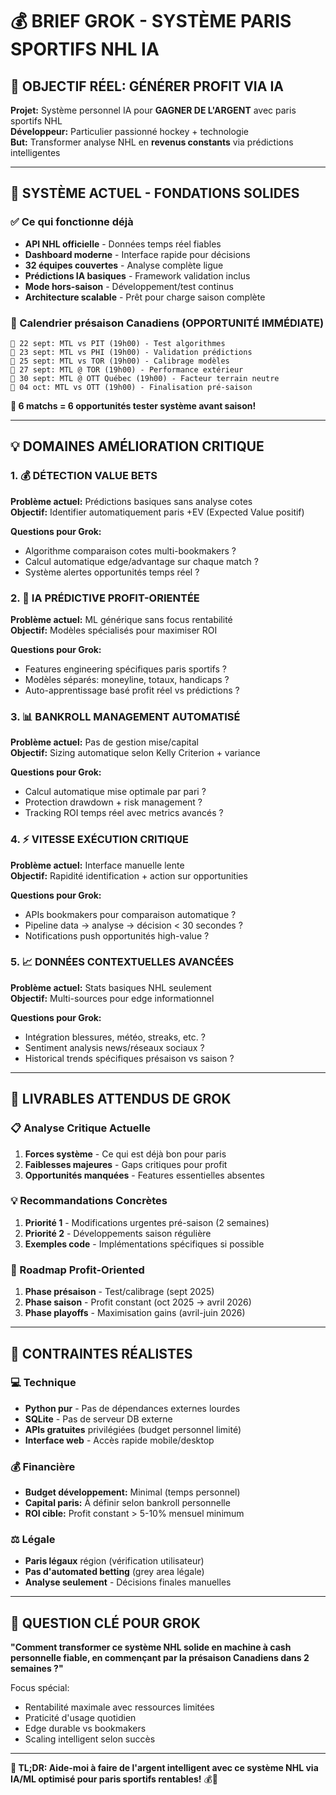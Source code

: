 # 💰 BRIEF GROK - SYSTÈME PARIS SPORTIFS NHL IA

## 🎯 OBJECTIF RÉEL: GÉNÉRER PROFIT VIA IA

**Projet:** Système personnel IA pour **GAGNER DE L'ARGENT** avec paris sportifs NHL  
**Développeur:** Particulier passionné hockey + technologie  
**But:** Transformer analyse NHL en **revenus constants** via prédictions intelligentes

---

## 🏒 SYSTÈME ACTUEL - FONDATIONS SOLIDES

### ✅ Ce qui fonctionne déjà
- **API NHL officielle** - Données temps réel fiables
- **Dashboard moderne** - Interface rapide pour décisions  
- **32 équipes couvertes** - Analyse complète ligue
- **Prédictions IA basiques** - Framework validation inclus
- **Mode hors-saison** - Développement/test continus
- **Architecture scalable** - Prêt pour charge saison complète

### 🎯 Calendrier présaison Canadiens (OPPORTUNITÉ IMMÉDIATE)
```
📅 22 sept: MTL vs PIT (19h00) - Test algorithmes
📅 23 sept: MTL vs PHI (19h00) - Validation prédictions  
📅 25 sept: MTL vs TOR (19h00) - Calibrage modèles
📅 27 sept: MTL @ TOR (19h00) - Performance extérieur
📅 30 sept: MTL @ OTT Québec (19h00) - Facteur terrain neutre
📅 04 oct: MTL vs OTT (19h00) - Finalisation pré-saison
```

**🎲 6 matchs = 6 opportunités tester système avant saison!**

---

## 💡 DOMAINES AMÉLIORATION CRITIQUE

### 1. 💰 DÉTECTION VALUE BETS
**Problème actuel:** Prédictions basiques sans analyse cotes  
**Objectif:** Identifier automatiquement paris +EV (Expected Value positif)

**Questions pour Grok:**
- Algorithme comparaison cotes multi-bookmakers ?
- Calcul automatique edge/advantage sur chaque match ?
- Système alertes opportunités temps réel ?

### 2. 🤖 IA PRÉDICTIVE PROFIT-ORIENTÉE
**Problème actuel:** ML générique sans focus rentabilité  
**Objectif:** Modèles spécialisés pour maximiser ROI

**Questions pour Grok:**
- Features engineering spécifiques paris sportifs ?
- Modèles séparés: moneyline, totaux, handicaps ?
- Auto-apprentissage basé profit réel vs prédictions ?

### 3. 📊 BANKROLL MANAGEMENT AUTOMATISÉ
**Problème actuel:** Pas de gestion mise/capital  
**Objectif:** Sizing automatique selon Kelly Criterion + variance

**Questions pour Grok:**
- Calcul automatique mise optimale par pari ?
- Protection drawdown + risk management ?
- Tracking ROI temps réel avec metrics avancés ?

### 4. ⚡ VITESSE EXÉCUTION CRITIQUE  
**Problème actuel:** Interface manuelle lente  
**Objectif:** Rapidité identification + action sur opportunities

**Questions pour Grok:**
- APIs bookmakers pour comparaison automatique ?
- Pipeline data → analyse → décision < 30 secondes ?
- Notifications push opportunités high-value ?

### 5. 📈 DONNÉES CONTEXTUELLES AVANCÉES
**Problème actuel:** Stats basiques NHL seulement  
**Objectif:** Multi-sources pour edge informationnel

**Questions pour Grok:**
- Intégration blessures, météo, streaks, etc. ?
- Sentiment analysis news/réseaux sociaux ?
- Historical trends spécifiques présaison vs saison ?

---

## 🎯 LIVRABLES ATTENDUS DE GROK

### 📋 Analyse Critique Actuelle
1. **Forces système** - Ce qui est déjà bon pour paris
2. **Faiblesses majeures** - Gaps critiques pour profit  
3. **Opportunités manquées** - Features essentielles absentes

### 💡 Recommandations Concrètes  
1. **Priorité 1** - Modifications urgentes pré-saison (2 semaines)
2. **Priorité 2** - Développements saison régulière
3. **Exemples code** - Implémentations spécifiques si possible

### 🚀 Roadmap Profit-Oriented
1. **Phase présaison** - Test/calibrage (sept 2025)
2. **Phase saison** - Profit constant (oct 2025 → avril 2026)
3. **Phase playoffs** - Maximisation gains (avril-juin 2026)

---

## 🎪 CONTRAINTES RÉALISTES

### 💻 Technique
- **Python pur** - Pas de dépendances externes lourdes
- **SQLite** - Pas de serveur DB externe  
- **APIs gratuites** privilégiées (budget personnel limité)
- **Interface web** - Accès rapide mobile/desktop

### 💰 Financière  
- **Budget développement:** Minimal (temps personnel)
- **Capital paris:** À définir selon bankroll personnelle
- **ROI cible:** Profit constant > 5-10% mensuel minimum

### ⚖️ Légale
- **Paris légaux** région (vérification utilisateur)
- **Pas d'automated betting** (grey area légale)
- **Analyse seulement** - Décisions finales manuelles

---

## 💎 QUESTION CLÉ POUR GROK

**"Comment transformer ce système NHL solide en machine à cash personnelle fiable, en commençant par la présaison Canadiens dans 2 semaines ?"**

Focus spécial:
- Rentabilité maximale avec ressources limitées
- Praticité d'usage quotidien 
- Edge durable vs bookmakers
- Scaling intelligent selon succès

---

**🎯 TL;DR: Aide-moi à faire de l'argent intelligent avec ce système NHL via IA/ML optimisé pour paris sportifs rentables!** 💰🚀
